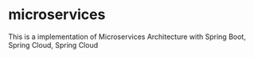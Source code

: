 # microservices
This is a implementation of Microservices Architecture with Spring Boot, Spring Cloud, Spring Cloud
